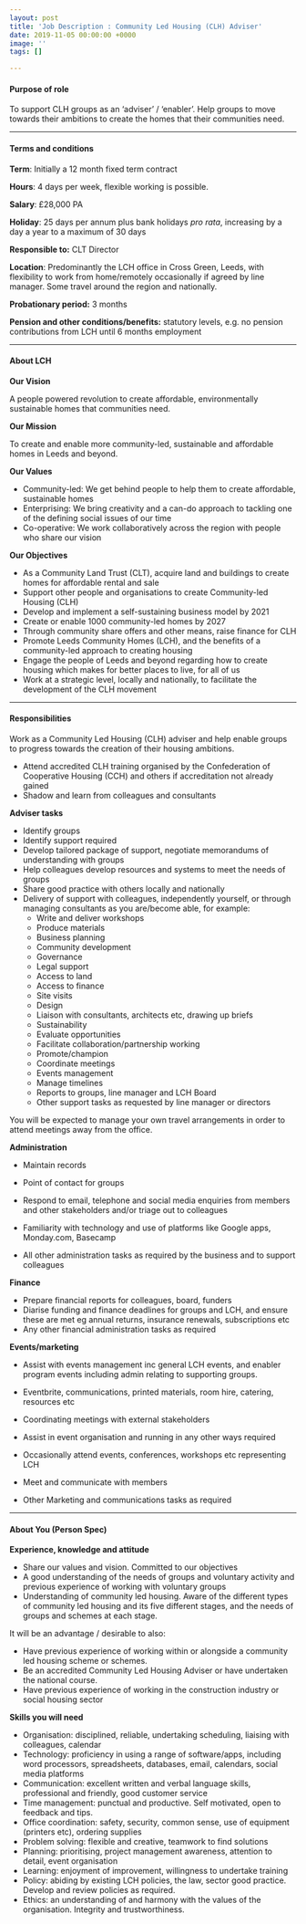 ```yaml
---
layout: post
title: 'Job Description : Community Led Housing (CLH) Adviser'
date: 2019-11-05 00:00:00 +0000
image: ''
tags: []

---
```

#### **Purpose of role**

To support CLH groups as an ‘adviser’ / ‘enabler’. Help groups to move towards their ambitions to create the homes that their communities need.

***

#### **Terms and conditions**

**Term**: Initially a 12 month fixed term contract

**Hours**: 4 days per week, flexible working is possible.

**Salary**: £28,000 PA

**Holiday**: 25 days per annum plus bank holidays _pro rata_, increasing by a day a year to a maximum of 30 days

**Responsible to:** CLT Director

**Location**: Predominantly the LCH office in Cross Green, Leeds, with flexibility to work from home/remotely occasionally if agreed by line manager. Some travel around the region and nationally.

**Probationary period:** 3 months

**Pension and other conditions/benefits:** statutory levels, e.g. no pension contributions from LCH until 6 months employment

***

#### About LCH

**Our Vision**

A people powered revolution to create affordable, environmentally sustainable homes that communities need.

**Our Mission**

To create and enable more community-led, sustainable and affordable homes in Leeds and beyond.

**Our Values**

* Community-led: We get behind people to help them to create affordable, sustainable homes
* Enterprising: We bring creativity and a can-do approach to tackling one of the defining social issues of our time
* Co-operative: We work collaboratively across the region with people who share our vision

**Our Objectives**

* As a Community Land Trust (CLT), acquire land and buildings to create homes for affordable rental and sale
* Support other people and organisations to create Community-led Housing (CLH)
* Develop and implement a self-sustaining business model by 2021
* Create or enable 1000 community-led homes by 2027
* Through community share offers and other means, raise finance for CLH
* Promote Leeds Community Homes (LCH), and the benefits of a community-led approach to creating housing
* Engage the people of Leeds and beyond regarding how to create housing which makes for better places to live, for all of us
* Work at a strategic level, locally and nationally, to facilitate the development of the CLH movement

***

#### **Responsibilities**

Work as a Community Led Housing (CLH) adviser and help enable groups to progress towards the creation of their housing ambitions.

* Attend accredited CLH training organised by the Confederation of Cooperative Housing (CCH) and others if accreditation not already gained
* Shadow and learn from colleagues and consultants

**Adviser tasks**

* Identify groups
* Identify support required
* Develop tailored package of support, negotiate memorandums of understanding with groups
* Help colleagues develop resources and systems to meet the needs of groups
* Share good practice with others locally and nationally
* Delivery of support with colleagues, independently yourself, or through managing consultants as you are/become able, for example:
  * Write and deliver workshops
  * Produce materials
  * Business planning
  * Community development
  * Governance
  * Legal support
  * Access to land
  * Access to finance
  * Site visits
  * Design
  * Liaison with consultants, architects etc, drawing up briefs
  * Sustainability
  * Evaluate opportunities
  * Facilitate collaboration/partnership working
  * Promote/champion
  * Coordinate meetings
  * Events management
  * Manage timelines
  * Reports to groups, line manager and LCH Board
  * Other support tasks as requested by line manager or directors

You will be expected to manage your own travel arrangements in order to attend meetings away from the office.

**Administration**

* Maintain records
* Point of contact for groups


* Respond to email, telephone and social media enquiries from members and other stakeholders and/or triage out to colleagues
* Familiarity with technology and use of platforms like Google apps, Monday.com, Basecamp
* All other administration tasks as required by the business and to support colleagues

**Finance**

* Prepare financial reports for colleagues, board, funders
* Diarise funding and finance deadlines for groups and LCH, and ensure these are met eg annual returns, insurance renewals, subscriptions etc
* Any other financial administration tasks as required

**Events/marketing**

* Assist with events management inc general LCH events, and enabler program events including admin relating to supporting groups.
* Eventbrite, communications, printed materials, room hire, catering, resources etc
* Coordinating meetings with external stakeholders
* Assist in event organisation and running in any other ways required


* Occasionally attend events, conferences, workshops etc representing LCH


* Meet and communicate with members
* Other Marketing and communications tasks as required

***

#### **About You (Person Spec)**

**Experience, knowledge and attitude**

* Share our values and vision. Committed to our objectives
* A good understanding of the needs of groups and voluntary activity and previous experience of working with voluntary groups
* Understanding of community led housing. Aware of the different types of community led housing and its five different stages, and the needs of groups and schemes at each stage.

It will be an advantage / desirable to also:

* Have previous experience of working within or alongside a community led housing scheme or schemes.
* Be an accredited Community Led Housing Adviser or have undertaken the national course.
* Have previous experience of working in the construction industry or social housing sector

**Skills you will need**

* Organisation: disciplined, reliable, undertaking scheduling, liaising with colleagues, calendar
* Technology: proficiency in using a range of software/apps, including word processors, spreadsheets, databases, email, calendars, social media platforms
* Communication: excellent written and verbal language skills, professional and friendly, good customer service
* Time management: punctual and productive. Self motivated, open to feedback and tips.
* Office coordination: safety, security, common sense, use of equipment (printers etc), ordering supplies
* Problem solving: flexible and creative, teamwork to find solutions
* Planning: prioritising, project management awareness, attention to detail, event organisation
* Learning: enjoyment of improvement, willingness to undertake training
* Policy: abiding by existing LCH policies, the law, sector good practice. Develop and review policies as required.
* Ethics: an understanding of and harmony with the values of the organisation. Integrity and trustworthiness.